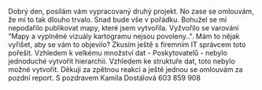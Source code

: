 Dobrý den, posílám vám vypracovaný druhý projekt. No zase se omlouvám, že mi to tak dlouho trvalo. Snad bude vše v pořádku.
Bohužel se mi nepodařilo publikovat mapy, které jsem vytvořila. Vyžvořilo se varování "Mapy a vyplněné vizuály kartogramu nejsou povoleny..". Mám to nějak vyřišet, aby se vám to objevilo? Zkusím ještě s firemním IT správcem toto pořešit. 
Vzhledem k velkému množství dat - Poskytovatelů - nebylo jednoduché vytvořit hierarchii. Vzhledem ke struktuře dat, toto nebylo možné vytvořit.
Děkuji za zpětnou reakci a ještě jednou se omlouvám za pozdní report. 
S pozdravem Kamila Dostálová 603 859 908
